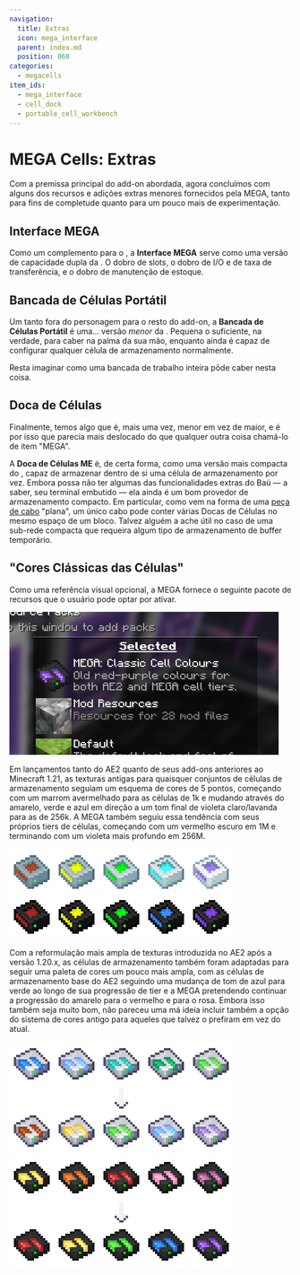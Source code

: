 ```yaml
---
navigation:
  title: Extras
  icon: mega_interface
  parent: index.md
  position: 060
categories:
  - megacells
item_ids:
  - mega_interface
  - cell_dock
  - portable_cell_workbench
---
```


# MEGA Cells: Extras

Com a premissa principal do add-on abordada, agora concluímos com alguns dos recursos e adições extras menores
fornecidos pela MEGA, tanto para fins de completude quanto para um pouco mais de experimentação.

## Interface MEGA

<Row>
  <BlockImage id="mega_interface" scale="4" />
  <GameScene zoom="4" background="transparent">
    <ImportStructure src="assets/assemblies/cable_mega_interface.snbt" />
  </GameScene>
</Row>

Como um complemento para o <ItemLink id="megacells:mega_pattern_provider" />, a **Interface MEGA** serve como uma
versão de capacidade dupla da <ItemLink id="ae2:interface" />. O dobro de slots, o dobro de I/O e de taxa de transferência, e o dobro
de manutenção de estoque.

<RecipeFor id="mega_interface" />
<RecipeFor id="cable_mega_interface" />

## Bancada de Células Portátil

<ItemImage id="portable_cell_workbench" scale="4" />

Um tanto fora do personagem para o resto do add-on, a **Bancada de Células Portátil** é uma... versão *menor* da
<ItemLink id="ae2:cell_workbench" />. Pequena o suficiente, na verdade, para caber na palma da sua mão, enquanto ainda
é capaz de configurar qualquer célula de armazenamento normalmente.

Resta imaginar como uma bancada de trabalho inteira pôde caber nesta coisa.

<RecipeFor id="portable_cell_workbench" />

## Doca de Células

<GameScene zoom="8" background="transparent">
  <ImportStructure src="assets/assemblies/cell_dock.snbt" />
  <IsometricCamera yaw="195" pitch="30" />
</GameScene>

Finalmente, temos algo que é, mais uma vez, menor em vez de maior, e é por isso que parecia mais deslocado
do que qualquer outra coisa chamá-lo de item "MEGA".

A **Doca de Células ME** é, de certa forma, como uma versão mais compacta do <ItemLink id="ae2:chest" />, capaz de armazenar
dentro de si uma célula de armazenamento por vez. Embora possa não ter algumas das funcionalidades extras do Baú — a saber, seu
terminal embutido — ela ainda é um bom provedor de armazenamento compacto. Em particular, como vem na forma de uma
[peça de cabo](ae2:ae2-mechanics/cable-subparts.md) "plana", um único cabo pode conter várias Docas de Células no mesmo
espaço de um bloco. Talvez alguém a ache útil no caso de uma sub-rede compacta que requeira algum tipo de
armazenamento de buffer temporário.

<RecipeFor id="cell_dock" />

## "Cores Clássicas das Células"

Como uma referência visual opcional, a MEGA fornece o seguinte pacote de recursos que o usuário pode optar por ativar.

![Pacote de recursos Cores Clássicas das Células](assets/diagrams/cell_colours_pack.png)

Em lançamentos tanto do AE2 quanto de seus add-ons anteriores ao Minecraft 1.21, as texturas antigas para quaisquer conjuntos de células de armazenamento seguiam
um esquema de cores de 5 pontos, começando com um marrom avermelhado para as células de 1k e mudando através do amarelo, verde e azul em direção
a um tom final de violeta claro/lavanda para as de 256k. A MEGA também seguiu essa tendência com seus próprios tiers de células, começando com um vermelho
escuro em 1M e terminando com um violeta mais profundo em 256M.

![Texturas antigas das células](assets/diagrams/cell_colours_old.png)

Com a reformulação mais ampla de texturas introduzida no AE2 após a versão 1.20.x, as células de armazenamento também foram adaptadas para seguir uma
paleta de cores um pouco mais ampla, com as células de armazenamento base do AE2 seguindo uma mudança de tom de azul para verde ao longo de sua progressão de tier e
a MEGA pretendendo continuar a progressão do amarelo para o vermelho e para o rosa. Embora isso também seja muito bom, não pareceu
uma má ideia incluir também a opção do sistema de cores antigo para aqueles que talvez o prefiram em vez do
atual.

![Cores das células do AE2](assets/diagrams/cell_colours_ae2.png)
![Cores das células da MEGA](assets/diagrams/cell_colours_mega.png)